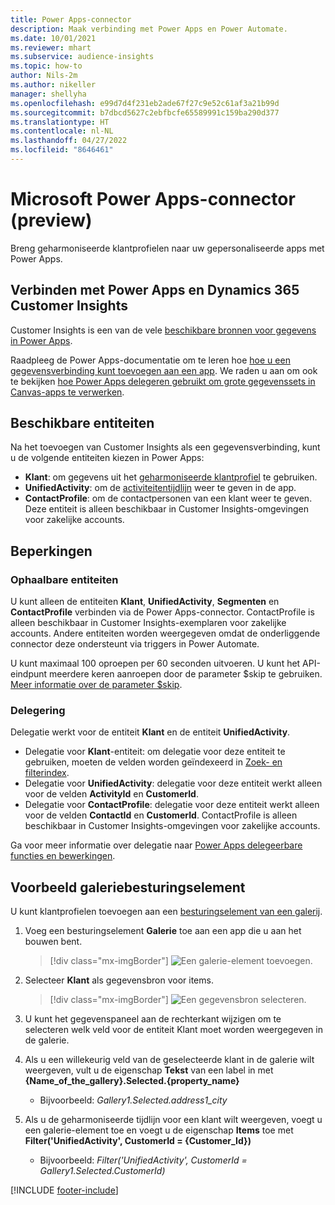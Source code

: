 ```yaml
---
title: Power Apps-connector
description: Maak verbinding met Power Apps en Power Automate.
ms.date: 10/01/2021
ms.reviewer: mhart
ms.subservice: audience-insights
ms.topic: how-to
author: Nils-2m
ms.author: nikeller
manager: shellyha
ms.openlocfilehash: e99d7d4f231eb2ade67f27c9e52c61af3a21b99d
ms.sourcegitcommit: b7dbcd5627c2ebfbcfe65589991c159ba290d377
ms.translationtype: HT
ms.contentlocale: nl-NL
ms.lasthandoff: 04/27/2022
ms.locfileid: "8646461"
---
```

# <a name="microsoft-power-apps-connector-preview"></a>Microsoft Power Apps-connector (preview)

Breng geharmoniseerde klantprofielen naar uw gepersonaliseerde apps met Power Apps.

## <a name="connect-power-apps-and-dynamics-365-customer-insights"></a>Verbinden met Power Apps en Dynamics 365 Customer Insights

Customer Insights is een van de vele [beschikbare bronnen voor gegevens in Power Apps](/powerapps/maker/canvas-apps/working-with-data-sources).

Raadpleeg de Power Apps-documentatie om te leren hoe [hoe u een gegevensverbinding kunt toevoegen aan een app](/powerapps/maker/canvas-apps/add-data-connection). We raden u aan om ook te bekijken [hoe Power Apps delegeren gebruikt om grote gegevenssets in Canvas-apps te verwerken](/powerapps/maker/canvas-apps/delegation-overview).

## <a name="available-entities"></a>Beschikbare entiteiten

Na het toevoegen van Customer Insights als een gegevensverbinding, kunt u de volgende entiteiten kiezen in Power Apps:

- **Klant**: om gegevens uit het [geharmoniseerde klantprofiel](customer-profiles.md) te gebruiken.
- **UnifiedActivity**: om de [activiteitentijdlijn](activities.md) weer te geven in de app.
- **ContactProfile**: om de contactpersonen van een klant weer te geven. Deze entiteit is alleen beschikbaar in Customer Insights-omgevingen voor zakelijke accounts.

## <a name="limitations"></a>Beperkingen

### <a name="retrievable-entities"></a>Ophaalbare entiteiten

U kunt alleen de entiteiten **Klant**, **UnifiedActivity**, **Segmenten** en **ContactProfile** verbinden via de Power Apps-connector. ContactProfile is alleen beschikbaar in Customer Insights-exemplaren voor zakelijke accounts. Andere entiteiten worden weergegeven omdat de onderliggende connector deze ondersteunt via triggers in Power Automate.

U kunt maximaal 100 oproepen per 60 seconden uitvoeren. U kunt het API-eindpunt meerdere keren aanroepen door de parameter $skip te gebruiken. [Meer informatie over de parameter $skip](/connectors/customerinsights/#get-items-from-an-entity).

### <a name="delegation"></a>Delegering

Delegatie werkt voor de entiteit **Klant** en de entiteit **UnifiedActivity**. 

- Delegatie voor **Klant**-entiteit: om delegatie voor deze entiteit te gebruiken, moeten de velden worden geïndexeerd in [Zoek- en filterindex](search-filter-index.md).  
- Delegatie voor **UnifiedActivity**: delegatie voor deze entiteit werkt alleen voor de velden **ActivityId** en **CustomerId**.  
- Delegatie voor **ContactProfile**: delegatie voor deze entiteit werkt alleen voor de velden **ContactId** en **CustomerId**. ContactProfile is alleen beschikbaar in Customer Insights-omgevingen voor zakelijke accounts.

Ga voor meer informatie over delegatie naar [Power Apps delegeerbare functies en bewerkingen](/powerapps/maker/canvas-apps/delegation-overview). 

## <a name="example-gallery-control"></a>Voorbeeld galeriebesturingselement

U kunt klantprofielen toevoegen aan een [besturingselement van een galerij](/powerapps/maker/canvas-apps/add-gallery).

1. Voeg een besturingselement **Galerie** toe aan een app die u aan het bouwen bent.

    > [!div class="mx-imgBorder"]
    > ![Een galerie-element toevoegen.](media/connector-powerapps9.png "Een galerie-element toevoegen.")

2. Selecteer **Klant** als gegevensbron voor items.

    > [!div class="mx-imgBorder"]
    > ![Een gegevensbron selecteren.](media/choose-datasource-powerapps.png "Een gegevensbron selecteren.")

3. U kunt het gegevenspaneel aan de rechterkant wijzigen om te selecteren welk veld voor de entiteit Klant moet worden weergegeven in de galerie.

4. Als u een willekeurig veld van de geselecteerde klant in de galerie wilt weergeven, vult u de eigenschap **Tekst** van een label in met **{Name_of_the_gallery}.Selected.{property_name}**  
    - Bijvoorbeeld: _Gallery1.Selected.address1_city_

5. Als u de geharmoniseerde tijdlijn voor een klant wilt weergeven, voegt u een galerie-element toe en voegt u de eigenschap **Items** toe met **Filter('UnifiedActivity', CustomerId = {Customer_Id})**  
    - Bijvoorbeeld: _Filter('UnifiedActivity', CustomerId = Gallery1.Selected.CustomerId)_


[!INCLUDE [footer-include](includes/footer-banner.md)]
